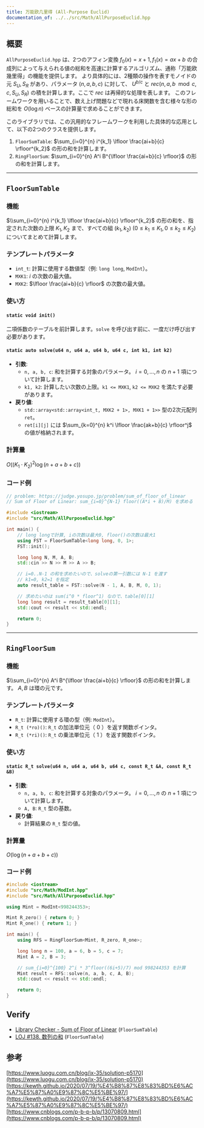 ```yaml
---
title: 万能欧几里得 (All-Purpose Euclid)
documentation_of: ../../src/Math/AllPurposeEuclid.hpp
---
```


## 概要

`AllPurposeEuclid.hpp` は、2つのアフィン変換 $f_0(x) = x+1, f_1(x) = ax+b$ の合成列によって与えられる値の総和を高速に計算するアルゴリズム、通称「万能欧幾里得」の機能を提供します。
より具体的には、2種類の操作を表すモノイドの元 $S_U, S_R$ があり、パラメータ $(n, a, b, c)$ に対して、 $U^{b/c}$ と $rec(n, a, b \mod c, c, S_U, S_R)$ の積を計算します。ここで $rec$ は再帰的な処理を表します。
このフレームワークを用いることで、数え上げ問題などで現れる床関数を含む様々な形の総和を $O(\log n)$ ベースの計算量で求めることができます。

このライブラリでは、この汎用的なフレームワークを利用した具体的な応用として、以下の2つのクラスを提供します。

1.  `FloorSumTable`: $\sum_{i=0}^{n} i^{k_1} \lfloor \frac{ai+b}{c} \rfloor^{k_2}$ の形の和を計算します。
2.  `RingFloorSum`: $\sum_{i=0}^{n} A^i B^{\lfloor \frac{ai+b}{c} \rfloor}$ の形の和を計算します。

---

## `FloorSumTable`

### 機能

$\\sum_{i=0}^{n} i^{k_1} \lfloor \frac{ai+b}{c} \rfloor^{k_2}$ の形の和を、指定された次数の上限 $K_1, K_2$ まで、すべての組 $(k_1, k_2)$ ($0 \le k_1 \le K_1, 0 \le k_2 \le K_2$) についてまとめて計算します。

### テンプレートパラメータ

- `int_t`: 計算に使用する数値型（例: `long long`, `ModInt`）。
- `MXK1`: $i$ の次数の最大値。
- `MXK2`: $\lfloor \frac{ai+b}{c} \rfloor$ の次数の最大値。

### 使い方

#### `static void init()`
二項係数のテーブルを前計算します。`solve` を呼び出す前に、一度だけ呼び出す必要があります。

#### `static auto solve(u64 n, u64 a, u64 b, u64 c, int k1, int k2)`
- **引数**:
    - `n, a, b, c`: 和を計算する対象のパラメータ。 $i=0, \dots, n$ の $n+1$ 項について計算します。
    - `k1, k2`: 計算したい次数の上限。`k1 <= MXK1`, `k2 <= MXK2` を満たす必要があります。
- **戻り値**:
    - `std::array<std::array<int_t, MXK2 + 1>, MXK1 + 1>>` 型の2次元配列 `ret`。
    - `ret[i][j]` には $\sum_{k=0}^{n} k^i \lfloor \frac{ak+b}{c} \rfloor^j$ の値が格納されます。

### 計算量

$O((K_1 \cdot K_2)^2 \log(n+a+b+c))$

### コード例

```cpp
// problem: https://judge.yosupo.jp/problem/sum_of_floor_of_linear
// Sum of Floor of Linear: sum_{i=0}^{N-1} floor((A*i + B)/M) を求める

#include <iostream>
#include "src/Math/AllPurposeEuclid.hpp"

int main() {
    // long longで計算, iの次数は最大0, floor()の次数は最大1
    using FST = FloorSumTable<long long, 0, 1>;
    FST::init();

    long long N, M, A, B;
    std::cin >> N >> M >> A >> B;

    // i=0..N-1 の和を求めたいので、solveの第一引数には N-1 を渡す
    // k1=0, k2=1 を指定
    auto result_table = FST::solve(N - 1, A, B, M, 0, 1);

    // 求めたいのは sum(i^0 * floor^1) なので、table[0][1]
    long long result = result_table[0][1];
    std::cout << result << std::endl;

    return 0;
}
```

---

## `RingFloorSum`

### 機能

$\\sum_{i=0}^{n} A^i B^{\lfloor \frac{ai+b}{c} \rfloor}$ の形の和を計算します。 $A, B$ は環の元です。

### テンプレートパラメータ

- `R_t`: 計算に使用する環の型（例: `ModInt`）。
- `R_t (*ro)()`: `R_t` の加法単位元（ $0$ ）を返す関数ポインタ。
- `R_t (*ri)()`: `R_t` の乗法単位元（ $1$ ）を返す関数ポインタ。

### 使い方

#### `static R_t solve(u64 n, u64 a, u64 b, u64 c, const R_t &A, const R_t &B)`
- **引数**:
    - `n, a, b, c`: 和を計算する対象のパラメータ。 $i=0, \dots, n$ の $n+1$ 項について計算します。
    - `A, B`: `R_t` 型の基数。
- **戻り値**:
    - 計算結果の `R_t` 型の値。

### 計算量

$O(\log(n+a+b+c))$

### コード例

```cpp
#include <iostream>
#include "src/Math/ModInt.hpp"
#include "src/Math/AllPurposeEuclid.hpp"

using Mint = ModInt<998244353>;

Mint R_zero() { return 0; }
Mint R_one() { return 1; }

int main() {
    using RFS = RingFloorSum<Mint, R_zero, R_one>;

    long long n = 100, a = 6, b = 5, c = 7;
    Mint A = 2, B = 3;

    // sum_{i=0}^{100} 2^i * 3^floor((6i+5)/7) mod 998244353 を計算
    Mint result = RFS::solve(n, a, b, c, A, B);
    std::cout << result << std::endl;

    return 0;
}
```

## Verify

- [Library Checker - Sum of Floor of Linear](https://judge.yosupo.jp/problem/sum_of_floor_of_linear) (`FloorSumTable`)
- [LOJ #138. 数列の和](https://loj.ac/p/138) (`FloorSumTable`)

## 参考
[https://www.luogu.com.cn/blog/ix-35/solution-p5170](https://www.luogu.com.cn/blog/ix-35/solution-p5170) \
[https://kewth.github.io/2020/07/19/%E4%B8%87%E8%83%BD%E6%AC%A7%E5%87%A0%E9%87%8C%E5%BE%97/](https://kewth.github.io/2020/07/19/%E4%B8%87%E8%83%BD%E6%AC%A7%E5%87%A0%E9%87%8C%E5%BE%97/) \
[https://www.cnblogs.com/p-b-p-b/p/13070809.html](https://www.cnblogs.com/p-b-p-b/p/13070809.html)